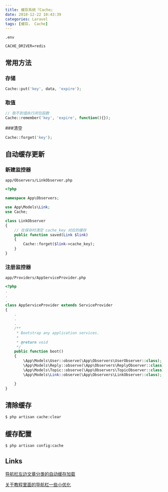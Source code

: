 ```yaml
---
title: 缓存系统『Cache』
date: 2018-12-22 10:43:39
categories: Laravel
tags: [缓存， Cache]
---
```


`.env`

```env
CACHE_DRIVER=redis
```

##  常用方法

### 存储

```php
Cache::put('key', data, 'expire');
```

### 取值

```php
// 取不到值执行闭包函数
Cache::remember('key', 'expire', function(){});
```

###清空

```php
Cache::forget('key');
```

## 自动缓存更新

### 新建监控器

` app/Observers/LinkObserver.php `

```php
<?php

namespace App\Observers;

use App\Models\Link;
use Cache;

class LinkObserver
{
    // 在保存时清空 cache_key 对应的缓存
    public function saved(Link $link)
    {
        Cache::forget($link->cache_key);
    }
}
```

### 注册监控器

`app/Providers/AppServiceProvider.php`

```php
<?php
.
.
.
class AppServiceProvider extends ServiceProvider
{
    .
    .
    .
    /**
     * Bootstrap any application services.
     *
     * @return void
     */
    public function boot()
    {
        \App\Models\User::observe(\App\Observers\UserObserver::class);
        \App\Models\Reply::observe(\App\Observers\ReplyObserver::class);
        \App\Models\Topic::observe(\App\Observers\TopicObserver::class);
        \App\Models\Link::observe(\App\Observers\LinkObserver::class);

    }
}
```













## 清除缓存

```bash
$ php artisan cache:clear
```

## 缓存配置

```bash
$ php artisan config:cache
```

## Links

[导航栏左边文章分类的自动缓存加载](https://laravel-china.org/topics/18494)

[关于教程里面的导航栏一些小优化](https://laravel-china.org/topics/17880)
